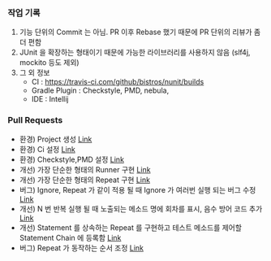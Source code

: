### 작업 기록
1. 기능 단위의 Commit 는 아님. PR 이후 Rebase 했기 때문에 PR 단위의 리뷰가 좀 더 편함
2. JUnit 을 확장하는 형태이기 때문에 가능한 라이브러리를 사용하지 않음 (slf4j, mockito 등도 제외)
3. 그 외 정보 
   * CI : https://travis-ci.com/github/bistros/nunit/builds
   * Gradle Plugin : Checkstyle, PMD, nebula, 
   * IDE : Intellij 

### Pull Requests
  * 환경) Project 생성 [Link](https://github.com/bistros/nunit/pull/2)
  * 환경) Ci 설정 [Link](https://github.com/bistros/nunit/pull/4)
  * 환경) Checkstyle,PMD 설정 [Link](https://github.com/bistros/nunit/pull/8)
  * 개선) 가장 단순한 형태의 Runner 구현 [Link](https://github.com/bistros/nunit/pull/9)
  * 개선) 가장 단순한 형태의 Repeat 구현 [Link](https://github.com/bistros/nunit/pull/10)
  * 버그) Ignore, Repeat 가 같이 적용 될 때 Ignore 가 여러번 실행 되는 버그 수정 [Link](https://github.com/bistros/nunit/pull/14)     
  * 개선) N 번 반복 실행 될 때 노출되는 메소드 명에 회차를 표시, 음수 방어 코드 추가 [Link](https://github.com/bistros/nunit/pull/15)
  * 개선) Statement 를 상속하는 Repeat 를 구현하고  테스트 메소드를 제어할 Statement Chain 에 등록함 [Link](https://github.com/bistros/nunit/pull/16)
  * 버그) Repeat 가 동작하는 순서 조정 [Link](https://github.com/bistros/nunit/pull/18)
  
   
  
  
  
  
  
  
  


